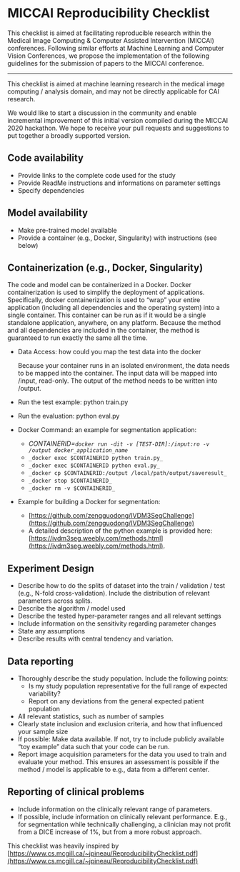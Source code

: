 # MICCAI Reproducibility Checklist

This checklist is aimed at facilitating reproducible research within the Medical Image Computing & Computer Assisted Intervention (MICCAI) conferences. Following similar efforts at Machine Learning and Computer Vision Conferences, we propose the implementation of the following guidelines for the submission of papers to the MICCAI conference.

---

This checklist is aimed at machine learning research in the medical image computing / analysis domain, and may not be directly applicable for CAI research.

We would like to start a discussion in the community and enable incremental improvement of this initial version compiled during the MICCAI 2020 hackathon. We hope to receive your pull requests and suggestions to put together a broadly supported version.


## Code availability

*   Provide links to the complete code used for the study
*   Provide ReadMe instructions and informations on parameter settings
*   Specify dependencies


## Model availability

*   Make pre-trained model available
*   Provide a container (e.g., Docker, Singularity) with instructions (see below)


## Containerization (e.g., Docker, Singularity)

The code and model can be containerized in a Docker. Docker containerization is used to simplify the deployment of applications. Specifically, docker containerization is used to “wrap” your entire application (including all dependencies and the operating system) into a single container. This container can be run as if it would be a single standalone application, anywhere, on any platform. Because the method and all dependencies are included in the container, the method is guaranteed to run exactly the same all the time.


* Data Access: how could you map the test data into the docker

  Because your container runs in an isolated environment, the data needs to be mapped into the container. The input data will be mapped into /input, read-only. The output of the method needs to be written into /output.

* Run the test example: python train.py

* Run the evaluation: python eval.py

* Docker Command: an example for segmentation application:

  *   _CONTAINERID=`docker run -dit -v [TEST-DIR]:/input:ro -v /output docker_application_name`_
  *   `_docker exec $CONTAINERID python train.py_`
  *   `_docker exec $CONTAINERID python eval.py_`
  *   `_docker cp $CONTAINERID:/output /local/path/output/saveresult_`
  *   `_docker stop $CONTAINERID_`
  *   `_docker rm -v $CONTAINERID_`

* Example for building a Docker for segmentation:

  *   [https://github.com/zengguodong/IVDM3SegChallenge](https://github.com/zengguodong/IVDM3SegChallenge) 
  *   A detailed description of the python example is provided here: [https://ivdm3seg.weebly.com/methods.html](https://ivdm3seg.weebly.com/methods.html).


## Experiment Design

*   Describe how to do the splits of dataset into the train / validation / test (e.g., N-fold cross-validation). Include the distribution of relevant parameters across splits.
*   Describe the algorithm / model used
*   Describe the tested hyper-parameter ranges and all relevant settings
*   Include information on the sensitivity regarding parameter changes
*   State any assumptions
*   Describe results with central tendency and variation.


## Data reporting

*   Thoroughly describe the study population. Include the following points:
    *   Is my study population representative for the full range of expected variability?
    *   Report on any deviations from the general expected patient population
*   All relevant statistics, such as number of samples
*   Clearly state inclusion and exclusion criteria, and how that influenced your sample size
*   If possible: Make data available. If not, try to include publicly available “toy example” data such that your code can be run.
*   Report image acquisition parameters for the data you used to train and evaluate your method. This ensures an assessment is possible if the method / model is applicable to e.g., data from a different center.


## Reporting of clinical problems

*   Include information on the clinically relevant range of parameters.
*   If possible, include information on clinically relevant performance. E.g., for segmentation while technically challenging, a clinician may not profit from a DICE increase of 1%, but from a more robust approach.

This checklist was heavily inspired by [https://www.cs.mcgill.ca/~jpineau/ReproducibilityChecklist.pdf](https://www.cs.mcgill.ca/~jpineau/ReproducibilityChecklist.pdf)
